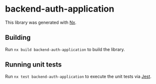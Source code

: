 # backend-auth-application

This library was generated with [Nx](https://nx.dev).

## Building

Run `nx build backend-auth-application` to build the library.

## Running unit tests

Run `nx test backend-auth-application` to execute the unit tests via [Jest](https://jestjs.io).
